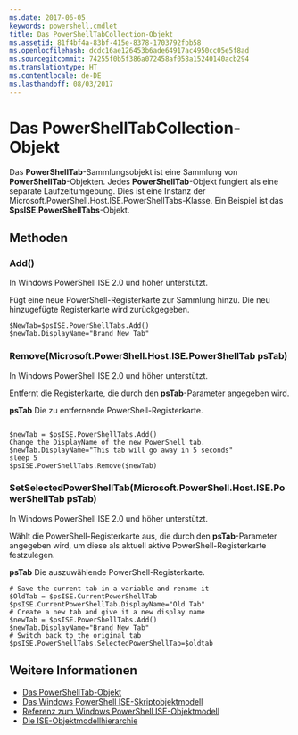 ```yaml
---
ms.date: 2017-06-05
keywords: powershell,cmdlet
title: Das PowerShellTabCollection-Objekt
ms.assetid: 81f4bf4a-83bf-415e-8378-1703792fbb58
ms.openlocfilehash: dcdc16ae126453b6ade64917ac4950cc05e5f8ad
ms.sourcegitcommit: 74255f0b5f386a072458af058a15240140acb294
ms.translationtype: HT
ms.contentlocale: de-DE
ms.lasthandoff: 08/03/2017
---
```

# <a name="the-powershelltabcollection-object"></a>Das PowerShellTabCollection-Objekt
  Das **PowerShellTab**-Sammlungsobjekt ist eine Sammlung von **PowerShellTab**-Objekten. Jedes **PowerShellTab**-Objekt fungiert als eine separate Laufzeitumgebung. Dies ist eine Instanz der Microsoft.PowerShell.Host.ISE.PowerShellTabs-Klasse. Ein Beispiel ist das **$psISE.PowerShellTabs**-Objekt.

## <a name="methods"></a>Methoden

### <a name="add"></a>Add\(\)
  In Windows PowerShell ISE 2.0 und höher unterstützt. 

 Fügt eine neue PowerShell-Registerkarte zur Sammlung hinzu. Die neu hinzugefügte Registerkarte wird zurückgegeben.

```
$NewTab=$psISE.PowerShellTabs.Add()
$newTab.DisplayName="Brand New Tab"
```

### <a name="removemicrosoftpowershellhostisepowershelltab-pstab"></a>Remove\(Microsoft.PowerShell.Host.ISE.PowerShellTab psTab\)
  In Windows PowerShell ISE 2.0 und höher unterstützt. 

 Entfernt die Registerkarte, die durch den **psTab**-Parameter angegeben wird.

 **psTab** Die zu entfernende PowerShell-Registerkarte.

```

$newTab = $psISE.PowerShellTabs.Add()
Change the DisplayName of the new PowerShell tab. 
$newTab.DisplayName="This tab will go away in 5 seconds" 
sleep 5 
$psISE.PowerShellTabs.Remove($newTab)
```

### <a name="setselectedpowershelltabmicrosoftpowershellhostisepowershelltab-pstab"></a>SetSelectedPowerShellTab\(Microsoft.PowerShell.Host.ISE.PowerShellTab psTab\)
  In Windows PowerShell ISE 2.0 und höher unterstützt. 

 Wählt die PowerShell-Registerkarte aus, die durch den **psTab**-Parameter angegeben wird, um diese als aktuell aktive PowerShell-Registerkarte festzulegen.

 **psTab** Die auszuwählende PowerShell-Registerkarte.

```
# Save the current tab in a variable and rename it
$OldTab = $psISE.CurrentPowerShellTab
$psISE.CurrentPowerShellTab.DisplayName="Old Tab"
# Create a new tab and give it a new display name
$newTab = $psISE.PowerShellTabs.Add()
$newTab.DisplayName="Brand New Tab" 
# Switch back to the original tab
$psISE.PowerShellTabs.SelectedPowerShellTab=$oldtab
```

## <a name="see-also"></a>Weitere Informationen
- [Das PowerShellTab-Objekt](The-PowerShellTab-Object.md) 
- [Das Windows PowerShell ISE-Skriptobjektmodell](../ise/The-Windows-PowerShell-ISE-Scripting-Object-Model.md) 
- [Referenz zum Windows PowerShell ISE-Objektmodell](../ise/Windows-PowerShell-ISE-Object-Model-Reference.md) 
- [Die ISE-Objektmodellhierarchie](../ise/The-ISE-Object-Model-Hierarchy.md)

  
